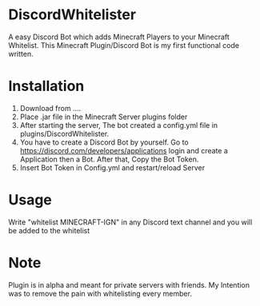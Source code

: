 # DiscordWhitelister
A easy Discord Bot which adds Minecraft Players to your Minecraft Whitelist.
This Minecraft Plugin/Discord Bot is my first functional code written.
# Installation
1. Download from ....
2. Place .jar file in the Minecraft Server plugins folder
3. After starting the server, The bot created a config.yml file in plugins/DiscordWhitelister.
4. You have to create a Discord Bot by yourself. Go to https://discord.com/developers/applications login and create a Application then a Bot. After that, Copy the Bot Token.
5. Insert Bot Token in Config.yml and restart/reload Server

# Usage
Write "whitelist MINECRAFT-IGN" in any Discord text channel and you will be added to the whitelist

# Note

Plugin is in alpha and meant for private servers with friends.
My Intention was to remove the pain with whitelisting every member.

